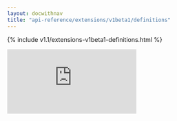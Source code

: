 ```yaml
---
layout: docwithnav
title: "api-reference/extensions/v1beta1/definitions"
---
```

<!-- BEGIN MUNGE: UNVERSIONED_WARNING -->


<!-- END MUNGE: UNVERSIONED_WARNING -->
<!-- needed for gh-pages to render html files when imported -->
{% include v1.1/extensions-v1beta1-definitions.html %}

<!-- BEGIN MUNGE: IS_VERSIONED -->
<!-- TAG IS_VERSIONED -->
<!-- END MUNGE: IS_VERSIONED -->




<!-- BEGIN MUNGE: GENERATED_ANALYTICS -->
[![Analytics](https://kubernetes-site.appspot.com/UA-36037335-10/GitHub/docs/api-reference/extensions/v1beta1/definitions.md?pixel)]()
<!-- END MUNGE: GENERATED_ANALYTICS -->

